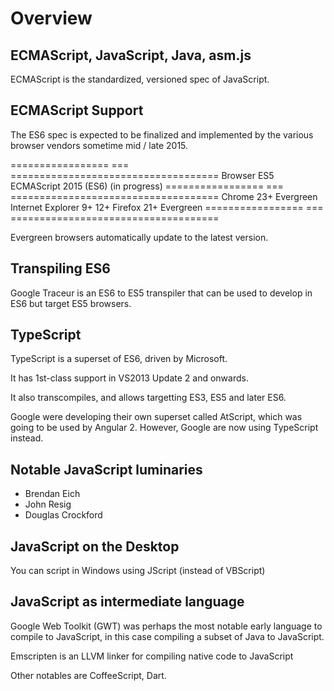 Overview
==========

ECMAScript, JavaScript, Java, asm.js
------------------------------------

ECMAScript is the standardized, versioned spec of JavaScript.


ECMAScript Support
------------------

The ES6 spec is expected to be finalized and implemented by the various browser vendors sometime mid / late 2015.

================= === ====================================
Browser           ES5 ECMAScript 2015  (ES6) (in progress)
================= === ====================================
Chrome            23+ Evergreen
Internet Explorer 9+  12+
Firefox           21+ Evergreen
================= === ====================================

Evergreen browsers automatically update to the latest version.

Transpiling ES6
------------------

Google Traceur is an ES6 to ES5 transpiler that can be used to develop in ES6 but target ES5 browsers.

TypeScript
------------------

TypeScript is a superset of ES6, driven by Microsoft.

It has 1st-class support in VS2013 Update 2 and onwards.

It also transcompiles, and allows targetting ES3, ES5 and later ES6.

Google were developing their own superset called AtScript, which was going to be used by Angular 2. However, Google are now using TypeScript instead.

Notable JavaScript luminaries
------------------

- Brendan Eich
- John Resig
- Douglas Crockford

JavaScript on the Desktop
------------------

You can script in Windows using JScript (instead of VBScript)

JavaScript as intermediate language
------------------

Google Web Toolkit (GWT) was perhaps the most notable early language to compile to JavaScript, in this case compiling a subset of Java to JavaScript.

Emscripten is an LLVM linker for compiling native code to JavaScript

Other notables are CoffeeScript, Dart.
